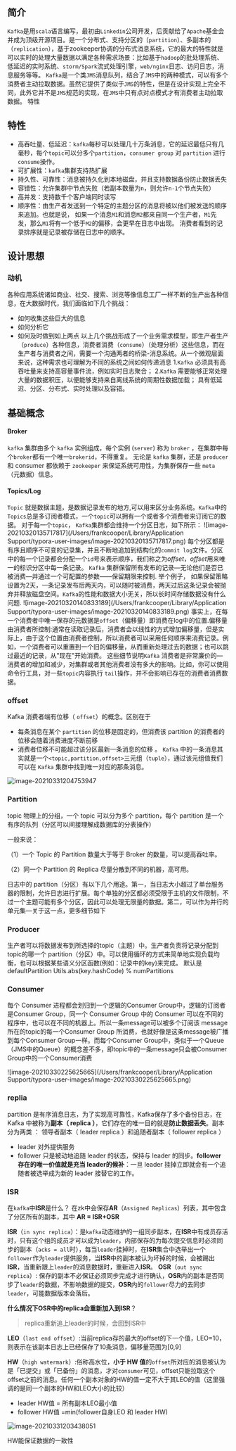 ## 简介

`Kafka`是用`scala`语言编写，最初由`Linkedin`公司开发，后贡献给了`Apache`基金会并成为顶级开源项目。是一个分布式、支持分区的（`partition`）、多副本的（`replication`），基于zookeeper协调的分布式消息系统，它的最大的特性就是可以实时的处理大量数据以满足各种需求场景：比如基于`hadoop`的批处理系统、低延迟的实时系统、`storm/Spark`流式处理引擎，`web/nginx`日志、访问日志，消息服务等等。
`Kafka`是一个类`JMS`消息队列，结合了`JMS`中的两种模式，可以有多个消费者主动拉取数据。虽然它提供了类似于`JMS`的特性，但是在设计实现上完全不同，此外它并不是`JMS`规范的实现，在`JMS`中只有点对点模式才有消费者主动拉取数据。
特性

## 特性

- 高吞吐量、低延迟：`kafka`每秒可以处理几十万条消息，它的延迟最低只有几毫秒，每个`topic`可以分多个`partition`，`consumer group` 对 `partition` 进行`consume`操作。
- 可扩展性：`kafka`集群支持热扩展
- 持久性、可靠性：消息被持久化到本地磁盘，并且支持数据备份防止数据丢失
- 容错性：允许集群中节点失败（若副本数量为`n`，则允许`n-1`个节点失败）
- 高并发：支持数千个客户端同时读写
- 顺序性：由生产者发送到一个特定的主题分区的消息将被以他们被发送的顺序来追加。也就是说，
  如果一个消息`M1`和消息`M2`都来自同一个生产者，`M1`先发，那么`M1`将有一个低于`M2`的偏移，会更早在日志中出现。
  消费者看到的记录排序就是记录被存储在日志中的顺序。

## 设计思想

### 动机

各种应用系统诸如商业、社交、搜索、浏览等像信息工厂一样不断的生产出各种信息，在大数据时代，我们面临如下几个挑战：

- 如何收集这些巨大的信息
- 如何分析它
- 如何及时做到如上两点
  以上几个挑战形成了一个业务需求模型，即生产者生产（`produce`）各种信息，消费者消费（`consume`）（处理分析）这些信息，而在生产者与消费者之间，需要一个沟通两者的桥梁-消息系统。从一个微观层面来说，这种需求也可理解为不同的系统之间如何传递消息
  1.`Kafka` 必须具有高吞吐量来支持高容量事件流，例如实时日志聚合；
  2.`Kafka` 需要能够正常处理大量的数据积压，以便能够支持来自离线系统的周期性数据加载；
  具有低延迟、分区、分布式、实时处理以及容错。

## 基础概念

#### Broker

`kafka` 集群由多个 `kafka` 实例组成，每个实例 (`server`) 称为 `broker` ，在集群中每个`broker`都有一个唯一`brokerid`，不得重复。 无论是 `kafka` 集群，还是 `producer` 和 consumer 都依赖于 `zookeeper` 来保证系统可用性，为集群保存一些 `meta` （元数据）信息。

#### Topics/Log

`Topic` 就是数据主题，是数据记录发布的地方,可以用来区分业务系统。`Kafka`中的`Topics`总是多订阅者模式，一个`topic`可以拥有一个或者多个消费者来订阅它的数据。
对于每一个`topic`， `Kafka`集群都会维持一个分区日志，如下所示：
![image-20210320135717817](/Users/frankcooper/Library/Application Support/typora-user-images/image-20210320135717817.png)
每个分区都是有序且顺序不可变的记录集，并且不断地追加到结构化的`commit log`文件。分区中的每一个记录都会分配一个`id`号来表示顺序，我们称之为*offset*，*offset*用来唯一的标识分区中每一条记录。
`Kafka` 集群保留所有发布的记录—无论他们是否已被消费—并通过一个可配置的参数——保留期限来控制. 举个例子， 如果保留策略设置为2天，一条记录发布后两天内，可以随时被消费，两天过后这条记录会被抛弃并释放磁盘空间。`Kafka`的性能和数据大小无关，所以长时间存储数据没有什么问题.
![image-20210320140833189](/Users/frankcooper/Library/Application Support/typora-user-images/image-20210320140833189.png)
事实上，在每一个消费者中唯一保存的元数据是`offset`（偏移量）即消费在log中的位置.偏移量由消费者所控制:通常在读取记录后，消费者会以线性的方式增加偏移量，但是实际上，由于这个位置由消费者控制，所以消费者可以采用任何顺序来消费记录。例如，一个消费者可以重置到一个旧的偏移量，从而重新处理过去的数据；也可以跳过最近的记录，从"现在"开始消费。
这些细节说明`Kafka` 消费者是非常廉价的—消费者的增加和减少，对集群或者其他消费者没有多大的影响。比如，你可以使用命令行工具，对一些`topic`内容执行 `tail`操作，并不会影响已存在的消费者消费数据。

### offset

Kafka 消费者端有位移（ `offset`）的概念。区别在于

- 每条消息在某个 `partition` 的位移是固定的，但消费该 partition 的消费者的位移会随着消费进度不断前移
- 消费者位移不可能超过该分区最新一条消息的位移 。
  `Kafka` 中的一条消息其实就是一个`<topic,partition,offset>`三元组（`tuple`），通过该元组值我们可以在 `Kafka` 集群中找到唯一对应的那条消息。



![image-20210331204753947](D:\Dev\SrcCode\spring-boot-climbing\data-climbing-manuscripts\src\main\data\kafka\深入理解Kafka原理（一）.assets\image-20210331204753947.png)



### Partition

topic 物理上的分组，一个 topic 可以分为多个 partition，每个 partition 是一个有序的队列（分区可以间接理解成数据库的分表操作）

一般来说：

（1）一个 Topic 的 Partition 数量大于等于 Broker 的数量，可以提高吞吐率。

（2）同一个 Partition 的 Replica 尽量分散到不同的机器，高可用。

日志中的 partition（分区）有以下几个用途。第一，当日志大小超过了单台服务器的限制，允许日志进行扩展。每个单独的分区都必须受限于主机的文件限制，不过一个主题可能有多个分区，因此可以处理无限量的数据。第二，可以作为并行的单元集—关于这一点，更多细节如下

### Producer

生产者可以将数据发布到所选择的topic（主题）中。生产者负责将记录分配到topic的哪一个 partition（分区）中。可以使用循环的方式来简单地实现负载均衡，也可以根据某些语义分区函数(例如：记录中的key)来完成。
默认是defaultPartition Utils.abs(key.hashCode) % numPartitions

### Consumer

每个 Consumer 进程都会划归到一个逻辑的Consumer Group中，逻辑的订阅者是Consumer Group，同一个 Consumer Group 中的 Consumer 可以在不同的程序中，也可以在不同的机器上。所以一条message可以被多个订阅该 message 所在的topic的每一个Consumer Group 所消费，也就好像是这条message被广播到每个Consumer Group一样。而每个Consumer Group中，类似于一个Queue（JMS中的Queue）的概念差不多，即topic中的一条message只会被Consumer Group中的一个Consumer消费

![image-20210330225625665](/Users/frankcooper/Library/Application Support/typora-user-images/image-20210330225625665.png)

### replia

partition 是有序消息日志，为了实现高可靠性，Kafka保存了多个备份日志，在 Kafka 中被称为**副本（ replica ）**，它们存在的唯一目的就是**防止数据丢失**。副本分为两类 ： 领导者副本（ leader replica ）和追随者副本（ follower replica ）

- leader 对外提供服务
- follower 只是被动地追随 leader 的状态，保持与 leader 的同步。**follower 存在的唯一价值就是充当 leader的候补**：一旦 leader 挂掉立即就会有一个追随者被选举成为新的 leader 接替它的工作。









### ISR

在`kafka`中**ISR**是什么？
在zk中会保存**AR**（`Assigned Replicas`）列表，其中包含了分区所有的副本，其中 **AR = ISR+OSR**

**ISR**（`in sync replica`）：是`kafka`动态维护的一组同步副本，在**ISR**中有成员存活时，只有这个组的成员才可以成为`leader`，内部保存的为每次提交信息时必须同步的副本（`acks = all`时），每当`leader`挂掉时，在**ISR**集合中选举出一个`follower`作为`leader`提供服务，当**ISR**中的副本被认为坏掉的时候，会被踢出**ISR**，当重新跟上`leader`的消息数据时，重新进入**ISR**。
**OSR**（`out sync replica`）: 保存的副本不必保证必须同步完成才进行确认，**OSR**内的副本是否同步了`leader`的数据，不影响数据的提交，**OSR**内的`follower`尽力的去同步`leader`，可能数据版本会落后。

**什么情况下OSR中的replica会重新加入到ISR**？

> replica重新追上leader的时候，会回到ISR中

**LEO**（`last end offset`）:当前replica存的最大的offset的下一个值，LEO=10，则表示在该副本日志上已经保存了10条消息，偏移量范围为[0,9]

**HW**（`high watermark`）:俗称高水位，**小于 HW 值**的`offset`所对应的消息被认为是「已提交」或「已备份」的消息，才对`consumer`可见，offset只能拉取这个offset之前的消息。任何一个副本对象的HW的值一定不大于其LEO的值（这里强调的是同一个副本的HW和LEO大小的比较）

- leader HW值 = 所有副本LEO最小值
- follower HW值 =min(follower自身LEO 和 leader HW)

![image-20210331203438051](D:\Dev\SrcCode\spring-boot-climbing\data-climbing-manuscripts\src\main\data\kafka\深入理解Kafka原理（一）.assets\image-20210331203438051.png)

HW能保证数据的一致性